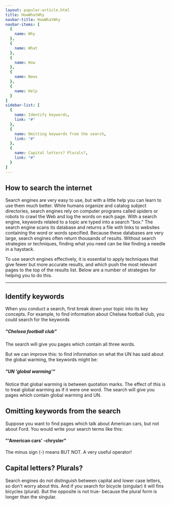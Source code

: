 ```yaml
---
layout: popular-article.html
title: HowWhatWhy
navbar-title: HowWhatWhy
navbar-items: [
  {
    name: Why
  },
  {
    name: What
  },
  {
    name: How
  },
  {
    name: News
  },
  {
    name: Help
  }
]
sidebar-list: [
  {
    name: Identify keywords,
    link: "#"
  },
  {
    name: Omitting keywords from the search,
    link: "#"
  },
  {
    name: Capital letters? Plurals?,
    link: "#"
  }
]
---
```

## How to search the internet

Search engines are very easy to use, but with a little help you can learn to use them much better. While humans organize and catalog subject directories, search engines rely on computer programs called spiders or robots to crawl the Web and log the words on each page. With a search engine, keywords related to a topic are typed into a search "box." The search engine scans its database and returns a file with links to websites containing the word or words specified. Because these databases are very large, search engines often return thousands of results. Without search strategies or techniques, finding what you need can be like finding a needle in a haystack.  

To use search engines effectively, it is essential to apply techniques that give fewer but more accurate results, and which push the most relevant pages to the top of the results list. Below are a number of strategies for helping you to do this.

* * *

## Identify keywords

When you conduct a search, first break down your topic into its key concepts. For example, to find information about Chelsea football club, you could search for the keywords
##### "Chelsea football club"
The search will give you pages which contain all three words.

But we can improve this: to find information on what the UN has said about the global warming, the keywords might be:
##### "UN 'global warming'"
Notice that global warming is between quotation marks. The effect of this is to treat global warming as if it were one word. The search will give you pages which contain global warming and UN.

## Omitting keywords from the search

Suppose you want to find pages which talk about American cars, but not about Ford. You would write your search terms like this:
#### "'American cars' -chrysler"
The minus sign (-) means BUT NOT. A very useful operator!

## Capital letters? Plurals?

Search engines do not distinguish between capital and lower case letters, so don't worry about this. And if you search for bicycle (singular) it will fins bicycles (plural). But the opposite is not true- because the plural form is longer than the singular.

